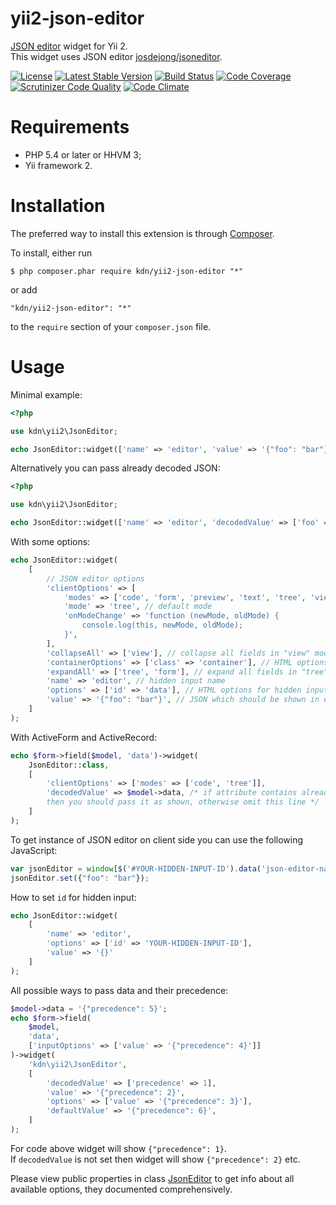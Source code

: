 # yii2-json-editor

[JSON editor](https://jsoneditoronline.org) widget for Yii 2.  
This widget uses JSON editor [josdejong/jsoneditor](https://github.com/josdejong/jsoneditor).

[![License](https://poser.pugx.org/kdn/yii2-json-editor/license)](https://packagist.org/packages/kdn/yii2-json-editor)
[![Latest Stable Version](https://poser.pugx.org/kdn/yii2-json-editor/v/stable)](https://packagist.org/packages/kdn/yii2-json-editor)
[![Build Status](https://travis-ci.org/dmitry-kulikov/yii2-json-editor.svg?branch=master)](https://travis-ci.org/dmitry-kulikov/yii2-json-editor)
[![Code Coverage](https://scrutinizer-ci.com/g/dmitry-kulikov/yii2-json-editor/badges/coverage.png?b=master)](https://scrutinizer-ci.com/g/dmitry-kulikov/yii2-json-editor/?branch=master)
[![Scrutinizer Code Quality](https://scrutinizer-ci.com/g/dmitry-kulikov/yii2-json-editor/badges/quality-score.png?b=master)](https://scrutinizer-ci.com/g/dmitry-kulikov/yii2-json-editor/?branch=master)
[![Code Climate](https://codeclimate.com/github/dmitry-kulikov/yii2-json-editor/badges/gpa.svg)](https://codeclimate.com/github/dmitry-kulikov/yii2-json-editor)

# Requirements

- PHP 5.4 or later or HHVM 3;
- Yii framework 2.

# Installation

The preferred way to install this extension is through [Composer](https://getcomposer.org).

To install, either run

```
$ php composer.phar require kdn/yii2-json-editor "*"
```

or add

```
"kdn/yii2-json-editor": "*"
```

to the `require` section of your `composer.json` file.

# Usage

Minimal example:

```php
<?php

use kdn\yii2\JsonEditor;

echo JsonEditor::widget(['name' => 'editor', 'value' => '{"foo": "bar"}']);
```

Alternatively you can pass already decoded JSON:

```php
<?php

use kdn\yii2\JsonEditor;

echo JsonEditor::widget(['name' => 'editor', 'decodedValue' => ['foo' => 'bar']]);
```

With some options:

```php
echo JsonEditor::widget(
    [
        // JSON editor options
        'clientOptions' => [
            'modes' => ['code', 'form', 'preview', 'text', 'tree', 'view'], // all available modes
            'mode' => 'tree', // default mode
            'onModeChange' => 'function (newMode, oldMode) {
                console.log(this, newMode, oldMode);
            }',
        ],
        'collapseAll' => ['view'], // collapse all fields in "view" mode
        'containerOptions' => ['class' => 'container'], // HTML options for JSON editor container tag
        'expandAll' => ['tree', 'form'], // expand all fields in "tree" and "form" modes
        'name' => 'editor', // hidden input name
        'options' => ['id' => 'data'], // HTML options for hidden input
        'value' => '{"foo": "bar"}', // JSON which should be shown in editor
    ]
);
```

With ActiveForm and ActiveRecord:

```php
echo $form->field($model, 'data')->widget(
    JsonEditor::class,
    [
        'clientOptions' => ['modes' => ['code', 'tree']],
        'decodedValue' => $model->data, /* if attribute contains already decoded JSON,
        then you should pass it as shown, otherwise omit this line */
    ]
);
```

To get instance of JSON editor on client side you can use the following JavaScript:

```javascript
var jsonEditor = window[$('#YOUR-HIDDEN-INPUT-ID').data('json-editor-name')];
jsonEditor.set({"foo": "bar"});
```

How to set `id` for hidden input:

```php
echo JsonEditor::widget(
    [
        'name' => 'editor',
        'options' => ['id' => 'YOUR-HIDDEN-INPUT-ID'],
        'value' => '{}'
    ]
);
```

All possible ways to pass data and their precedence:

```php
$model->data = '{"precedence": 5}';
echo $form->field(
    $model,
    'data',
    ['inputOptions' => ['value' => '{"precedence": 4}']]
)->widget(
    'kdn\yii2\JsonEditor',
    [
        'decodedValue' => ['precedence' => 1],
        'value' => '{"precedence": 2}',
        'options' => ['value' => '{"precedence": 3}'],
        'defaultValue' => '{"precedence": 6}',
    ]
);
```

For code above widget will show `{"precedence": 1}`.  
If `decodedValue` is not set then widget will show `{"precedence": 2}` etc.

Please view public properties in class
[JsonEditor](https://github.com/dmitry-kulikov/yii2-json-editor/blob/master/src/JsonEditor.php)
to get info about all available options, they documented comprehensively.
